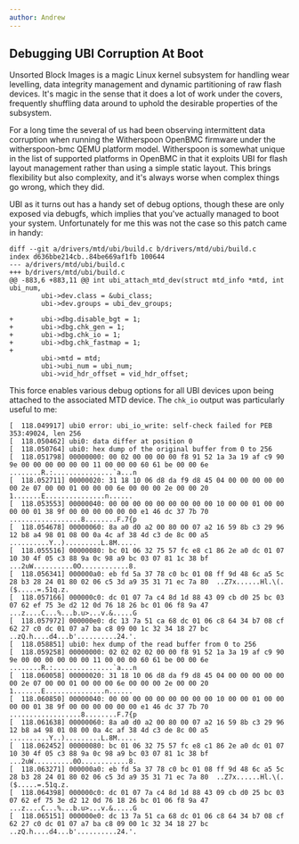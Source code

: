 ```yaml
---
author: Andrew
---
```


## Debugging UBI Corruption At Boot

Unsorted Block Images is a magic Linux kernel subsystem for handling wear
levelling, data integrity management and dynamic partitioning of raw flash
devices. It's magic in the sense that it does a lot of work under the covers,
frequently shuffling data around to uphold the desirable properties of the
subsystem.

For a long time the several of us had been observing intermittent data
corruption when running the Witherspoon OpenBMC firmware under the
witherspoon-bmc QEMU platform model. Witherspoon is somewhat unique in the list
of supported platforms in OpenBMC in that it exploits UBI for flash layout
management rather than using a simple static layout. This brings flexibility
but also complexity, and it's always worse when complex things go wrong, which
they did.

UBI as it turns out has a handy set of debug options, though these are only
exposed via debugfs, which implies that you've actually managed to boot your
system. Unfortunately for me this was not the case so this patch came in handy:

```
diff --git a/drivers/mtd/ubi/build.c b/drivers/mtd/ubi/build.c
index d636bbe214cb..84be669af1fb 100644
--- a/drivers/mtd/ubi/build.c
+++ b/drivers/mtd/ubi/build.c
@@ -883,6 +883,11 @@ int ubi_attach_mtd_dev(struct mtd_info *mtd, int ubi_num,
        ubi->dev.class = &ubi_class;
        ubi->dev.groups = ubi_dev_groups;
 
+       ubi->dbg.disable_bgt = 1;
+       ubi->dbg.chk_gen = 1;
+       ubi->dbg.chk_io = 1;
+       ubi->dbg.chk_fastmap = 1;
+
        ubi->mtd = mtd;
        ubi->ubi_num = ubi_num;
        ubi->vid_hdr_offset = vid_hdr_offset;
```

This force enables various debug options for all UBI devices upon being
attached to the associated MTD device. The `chk_io` output was particularly
useful to me:

```
[  118.049917] ubi0 error: ubi_io_write: self-check failed for PEB 353:49024, len 256
[  118.050462] ubi0: data differ at position 0
[  118.050764] ubi0: hex dump of the original buffer from 0 to 256
[  118.051798] 00000000: 00 02 00 00 00 00 f8 91 52 1a 3a 19 af c9 90 9e 00 00 00 00 00 00 11 00 00 00 60 61 be 00 00 6e  ........R.:...............`a...n
[  118.052711] 00000020: 31 18 10 06 d8 da f9 d8 45 04 00 00 00 00 00 00 2e 07 00 00 01 00 00 00 6e 00 00 00 2e 00 00 20  1.......E...............n...... 
[  118.053553] 00000040: 00 00 00 00 00 00 00 00 00 10 00 00 01 00 00 00 00 01 38 9f 00 00 00 00 00 00 e1 46 dc 37 7b 70  ..................8........F.7{p
[  118.054678] 00000060: 8a a0 d0 a2 00 80 00 07 a2 16 59 8b c3 29 96 12 b8 a4 98 01 08 00 0a 4c af 38 4d c3 de 8c 00 a5  ..........Y..).........L.8M.....
[  118.055516] 00000080: bc 01 06 32 75 57 fc e8 c1 86 2e a0 dc 01 07 10 30 4f 05 c3 88 9a 0c 98 a9 bc 03 07 81 1c 38 bf  ...2uW..........0O............8.
[  118.056341] 000000a0: eb fd 5a 37 78 c0 bc 01 08 ff 9d 48 6c a5 5c 28 b3 28 24 01 80 02 06 c5 3d a9 35 31 71 ec 7a 80  ..Z7x......Hl.\(.($.....=.51q.z.
[  118.057166] 000000c0: dc 01 07 7a c4 8d 1d 88 43 09 cb d0 25 bc 03 07 62 ef 75 3e d2 12 0d 76 18 26 bc 01 06 f8 9a 47  ...z....C...%...b.u>...v.&.....G
[  118.057972] 000000e0: dc 13 7a 51 ca 68 dc 01 06 c8 64 34 b7 08 cf 62 27 c0 dc 01 07 a7 ba c8 09 00 1c 32 34 18 27 bc  ..zQ.h....d4...b'..........24.'.
[  118.058851] ubi0: hex dump of the read buffer from 0 to 256
[  118.059258] 00000000: 02 02 02 02 00 00 f8 91 52 1a 3a 19 af c9 90 9e 00 00 00 00 00 00 11 00 00 00 60 61 be 00 00 6e  ........R.:...............`a...n
[  118.060058] 00000020: 31 18 10 06 d8 da f9 d8 45 04 00 00 00 00 00 00 2e 07 00 00 01 00 00 00 6e 00 00 00 2e 00 00 20  1.......E...............n...... 
[  118.060850] 00000040: 00 00 00 00 00 00 00 00 00 10 00 00 01 00 00 00 00 01 38 9f 00 00 00 00 00 00 e1 46 dc 37 7b 70  ..................8........F.7{p
[  118.061638] 00000060: 8a a0 d0 a2 00 80 00 07 a2 16 59 8b c3 29 96 12 b8 a4 98 01 08 00 0a 4c af 38 4d c3 de 8c 00 a5  ..........Y..).........L.8M.....
[  118.062452] 00000080: bc 01 06 32 75 57 fc e8 c1 86 2e a0 dc 01 07 10 30 4f 05 c3 88 9a 0c 98 a9 bc 03 07 81 1c 38 bf  ...2uW..........0O............8.
[  118.063271] 000000a0: eb fd 5a 37 78 c0 bc 01 08 ff 9d 48 6c a5 5c 28 b3 28 24 01 80 02 06 c5 3d a9 35 31 71 ec 7a 80  ..Z7x......Hl.\(.($.....=.51q.z.
[  118.064398] 000000c0: dc 01 07 7a c4 8d 1d 88 43 09 cb d0 25 bc 03 07 62 ef 75 3e d2 12 0d 76 18 26 bc 01 06 f8 9a 47  ...z....C...%...b.u>...v.&.....G
[  118.065151] 000000e0: dc 13 7a 51 ca 68 dc 01 06 c8 64 34 b7 08 cf 62 27 c0 dc 01 07 a7 ba c8 09 00 1c 32 34 18 27 bc  ..zQ.h....d4...b'..........24.'.
```
